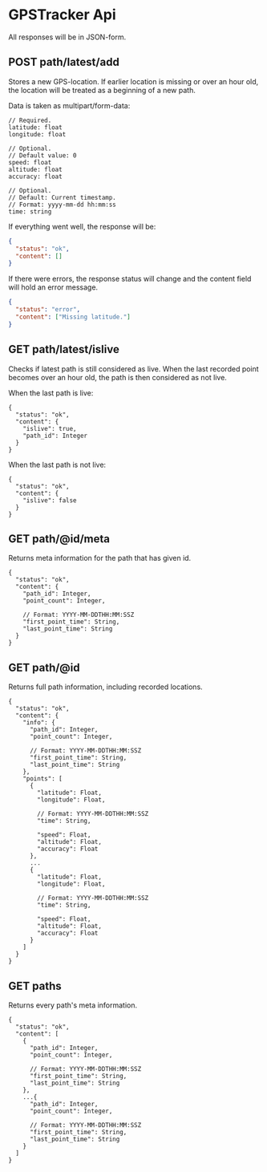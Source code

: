 # GPSTracker Api

All responses will be in JSON-form.

## POST path/latest/add

Stores a new GPS-location. If earlier location is missing or over an hour old, the location will be treated as a beginning of a new path.

Data is taken as multipart/form-data:

```
// Required.
latitude: float
longitude: float

// Optional.
// Default value: 0
speed: float
altitude: float
accuracy: float

// Optional.
// Default: Current timestamp.
// Format: yyyy-mm-dd hh:mm:ss
time: string
```

If everything went well, the response will be:

```json
{
  "status": "ok",
  "content": []
}
```

If there were errors, the response status will change and the content field will hold an error message.

```json
{
  "status": "error",
  "content": ["Missing latitude."]
}
```

## GET path/latest/islive

Checks if latest path is still considered as live. When the last recorded point becomes over an hour old, the path is then considered as not live.

When the last path is live:

```
{
  "status": "ok",
  "content": {
    "islive": true,
    "path_id": Integer
  }
}
```

When the last path is not live:

```
{
  "status": "ok",
  "content": {
    "islive": false
  }
}
```

## GET path/@id/meta

Returns meta information for the path that has given id.

```
{
  "status": "ok",
  "content": {
    "path_id": Integer,
    "point_count": Integer,

    // Format: YYYY-MM-DDTHH:MM:SSZ
    "first_point_time": String,
    "last_point_time": String
  }
}
```

## GET path/@id

Returns full path information, including recorded locations.

```
{
  "status": "ok",
  "content": {
    "info": {
      "path_id": Integer,
      "point_count": Integer,

      // Format: YYYY-MM-DDTHH:MM:SSZ
      "first_point_time": String,
      "last_point_time": String
    },
    "points": [
      {
        "latitude": Float,
        "longitude": Float,

        // Format: YYYY-MM-DDTHH:MM:SSZ
        "time": String,

        "speed": Float,
        "altitude": Float,
        "accuracy": Float
      },
      ...
      {
        "latitude": Float,
        "longitude": Float,

        // Format: YYYY-MM-DDTHH:MM:SSZ
        "time": String,

        "speed": Float,
        "altitude": Float,
        "accuracy": Float
      }
    ]
  }
}
```

## GET paths

Returns every path's meta information.

```
{
  "status": "ok",
  "content": [
    {
      "path_id": Integer,
      "point_count": Integer,

      // Format: YYYY-MM-DDTHH:MM:SSZ
      "first_point_time": String,
      "last_point_time": String
    },
    ...{
      "path_id": Integer,
      "point_count": Integer,

      // Format: YYYY-MM-DDTHH:MM:SSZ
      "first_point_time": String,
      "last_point_time": String
    }
  ]
}
```
